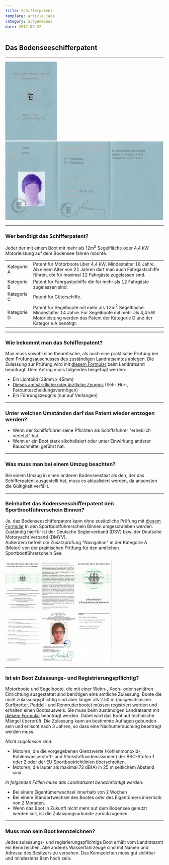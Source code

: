```yaml
---
title: Schifferpatent
template: article.jade
category: allgemeines
date: 2012-09-22
---
```


## Das Bodenseeschifferpatent

---

<img id="schein_aussen" src="images/schein_aussen_small.jpg" alt="Bodenseeschifferpatent Umschlag"/>
<img id="schein_innen" src="images/schein_innen_small.jpg" alt="Bodenseeschifferpatent Schein"/>

---

### Wer benötigt das Schifferpatent?

Jeder der mit einem Boot mit mehr als 12m<sup>2</sup> Segelfläche oder 4,4 kW Motorleistung
auf dem Bodensee fahren möchte.

<table>
    <tr>
        <td>Kategorie A</td>
        <td>Patent für Motorboote über 4,4 kW. Mindestalter 18 Jahre. Ab einem Alter von 21 Jahren darf man
            auch Fahrgastschiffe führen, die für maximal 12 Fahrgäste zugelassen sind.
        </td>
    </tr>
    <tr>
        <td>Kategorie B</td>
        <td>Patent für Fahrgastschiffe die für mehr als 12 Fahrgäste zugelassen sind.</td>
    </tr>
    <tr>
        <td>Kategorie C</td>
        <td>Patent für Güterschiffe.</td>
    </tr>
    <tr>
        <td>Kategorie D</td>
        <td>Patent für Segelboote mit mehr als 12m<sup>2</sup> Segelfläche. Mindestalter 14 Jahre.
            Für Segelboote mit mehr als 4,4 kW Motorleistung werden das Patent der Kategorie D und der
            Kategorie A benötigt.
        </td>
    </tr>
</table>

---

### Wie bekommt man das Schifferpatent?

Man muss sowohl eine theoretische, als auch eine praktische Prüfung
bei dem Prüfungsauschusses des zuständigen Landratsamtes ablegen.
Die Zulassung zur Prüfung wird mit
<a href="pdf/antrag.pdf" target="_blank">diesem Formular</a> beim
Landratsamt beantragt.
Dem Antrag muss folgendes beigefügt werden:

- Ein Lichtbild (38mm x 45mm)
- <a href="pdf/attest.pdf" target="_blank">Dieses amtsärztliche oder ärztliche Zeugnis</a>
    (Seh-,Hör-, Farbuntescheidungsvermögen)
- Ein Führungszeugnis (nur auf Verlangen)

---

### Unter welchen Umständen darf das Patent wieder entzogen werden?

- Wenn der Schiffsführer seine Pflichten als Schiffsführer "erheblich verletzt" hat.
- Wenn er ein Boot stark alkoholisiert oder unter Einwirkung anderer Rauschmittel geführt hat.

---

### Was muss man bei einem Umzug beachten?

Bei einem Umzug in einen anderen Bodenseestaat als den, der das Schifferpatent ausgestellt hat,
muss es aktualisiert werden, da ansonsten die Gültigkeit verfällt.</p>

---

### Beinhaltet das Bodenseeschifferpatent den Sportbootführerschein Binnen?

Ja, das Bodenseeschifferpatent kann ohne zusätzliche Prüfung mit
<a href="pdf/sfb.pdf" target="_blank">diesem Formular</a>
in den Sportbootführerschein Binnen umgeschrieben werden.
Zuständig hierfür ist der Deutsche Seglerverband (DSV)
bzw. der Deutsche Motoryacht Verband (DMYV).<br/>
Außerdem befreit die Zusatzprüfung "Navigation" in der Kategorie A (Motor) von der
praktischen Prüfung für den amtlichen Sportbootführerschein See.

<img id="sfb_aussen" src="images/sfb_aussen_klein.jpg" alt="Sportbootführerschein Binnen Außenseite"/>
<img id="sfb_innen" src="images/sfb_innen_klein.jpg" alt="Sportbootführerschein Binnen Innenseite"/>

---


### Ist ein Boot Zulassungs- und Registrierungspflichtig?

Motorboote und Segelboote, die mit einer Wohn-, Koch- oder sanitären Einrichtung ausgestattet sind
benötigen eine amtliche Zulassung. Boote die nicht zulassungspflichtig sind aber länger als 2.50 m
(ausgeschlossen Surfbretter, Paddel- und Rennruderboote) müssen
registriert werden und erhalten einen Bootsausweis. Sie muss beim zuständigen Landratsamt mit
<a href="pdf/bootsausweis.pdf" target="_blank">diesem Formular</a> beantragt werden. Dabei wird das
Boot auf technische Mängel überprüft.
Die Zulassung kann an bestimmte Auflagen gebunden sein und erlischt nach 3 Jahren, so dass eine
Nachuntersuchung beantragt werden muss.


*Nicht zugelassen sind:*

- Motoren, die die vorgegebenen Grenzwerte (Kohlenmonoxid-, Kohlenwasserstoff-
    und Stickstoffoxidemissionen) der BSO-Stufen 1 oder 2 oder der
    EU Sportbootrichtlinien überschreiten.
- Motoren, die lauter als maximal 72 dB(A) in 25 m seitlichem Abstand sind.


*In folgenden Fällen muss das Landratsamt benachrichtigt werden:*


- Bei einem Eigentümerwechsel innerhalb von 2 Wochen
- Bei einem Standortwechsel des Bootes oder des Eigentümers innerhalb von 2 Monaten.
- Wenn das Boot in Zukunft nicht mehr auf dem Bodensee genutzt werden soll,
    ist die Zulassungsurkunde zurückzugeben.

---


### Muss man sein Boot kennzeichnen?

Jedes zulassungs- und regisrierungspflichtige Boot erhält vom Landratsamt ein Kennzeichen.
Alle anderes Wasserfahrzeuge sind mit Namen und Adresse des Besitzers zu versehen.
Das Kennzeichen muss gut sichtbar und mindestens 8cm hoch sein.
